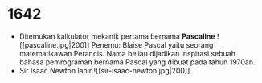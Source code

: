 # 1642
- Ditemukan kalkulator mekanik pertama bernama **Pascaline**
	![[pascaline.jpg|200]]
	Penemu: Blaise Pascal yaitu seorang matematikawan Perancis. Nama beliau dijadikan inspirasi sebuah bahasa pemrograman bernama Pascal yang dibuat pada tahun 1970an.
- Sir Isaac Newton lahir
	![[sir-isaac-newton.jpg|200]]